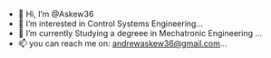 - 👋 Hi, I’m @Askew36
- 👀 I’m interested in Control Systems Engineering...
- 🌱 I’m currently Studying a degreee in Mechatronic Engineering ...
- 📫 you can reach me on: andrewaskew36@gmail.com...

<!---
Askew36/Askew36 is a ✨ special ✨ repository because its `README.md` (this file) appears on your GitHub profile.
You can click the Preview link to take a look at your changes.
--->
